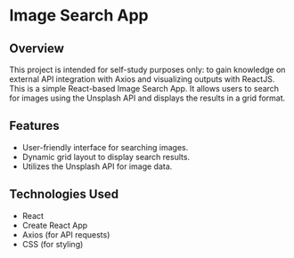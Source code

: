# Image Search App

## Overview

This project is intended for self-study purposes only: to gain knowledge on external API integration with Axios and visualizing outputs with ReactJS.
This is a simple React-based Image Search App. It allows users to search for images using the Unsplash API and displays the results in a grid format. 

## Features

- User-friendly interface for searching images.
- Dynamic grid layout to display search results.
- Utilizes the Unsplash API for image data.

## Technologies Used

- React
- Create React App
- Axios (for API requests)
- CSS (for styling)